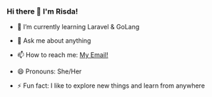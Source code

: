 ### Hi there 👋 I'm Risda!

<!--
**radrish/radrish** is a ✨ _special_ ✨ repository because its `README.md` (this file) appears on your GitHub profile.

Here are some ideas to get you started:
-->

<!--
- 🔭 I’m currently working on ...
-->
- 🌱 I’m currently learning Laravel & GoLang

<!--
- 👯 I’m looking to collaborate on ...
- 🤔 I’m looking for help with ...
-->

- 💬 Ask me about anything
- 📫 How to reach me: 
  <a href="mailto:radrisaaa@gmail.com">My Email!</a>  </br>

- 😄 Pronouns: She/Her
- ⚡ Fun fact: I like to explore new things and learn from anywhere


